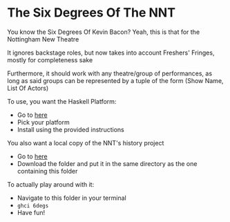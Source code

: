 # The Six Degrees Of The NNT

You know the Six Degrees Of Kevin Bacon? Yeah, this is that for the Nottingham New Theatre

It ignores backstage roles, but now takes into account Freshers' Fringes, mostly for completeness sake

Furthermore, it should work with any theatre/group of performances, as long as said groups can be represented by a tuple of the form (Show Name, List Of Actors)

To use, you want the Haskell Platform:
- Go to [here](www.haskell.org/downloads#platform)
- Pick your platform
- Install using the provided instructions

You also want a local copy of the NNT's history project
- Go to [here](www.github.com/newtheatre/history-project)
- Download the folder and put it in the same directory as the one containing this folder

To actually play around with it:
- Navigate to this folder in your terminal
- `ghci 6degs`
- Have fun!
